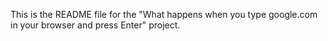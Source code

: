 This is the README file for the "What happens when you type google.com in your browser and press Enter" project. 
